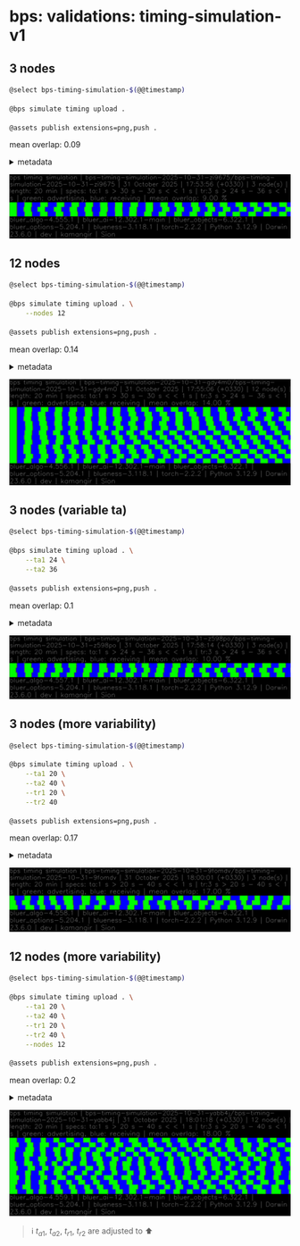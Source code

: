 # bps: validations: timing-simulation-v1

## 3 nodes

```bash
@select bps-timing-simulation-$(@@timestamp)

@bps simulate timing upload .

@assets publish extensions=png,push .
```


mean overlap: 0.09


<details>
<summary>metadata</summary>

```yaml
mean-overlap: 0.09
overlap:
- - 0.0
  - 0.11
  - 0.028333333333333332
- - 0.1
  - 0.0
  - 0.13166666666666665
- - 0.0375
  - 0.14416666666666667
  - 0.0

```

</details>


![image](https://github.com/kamangir/assets/blob/main/bps-timing-simulation-2025-10-31-zi9675/bps-timing-simulation-legend.png?raw=true)

## 12 nodes

```bash
@select bps-timing-simulation-$(@@timestamp)

@bps simulate timing upload . \
    --nodes 12

@assets publish extensions=png,push .
```


mean overlap: 0.14


<details>
<summary>metadata</summary>

```yaml
mean-overlap: 0.14
overlap:
- - 0.0
  - 0.085
  - 0.09416666666666666
  - 0.13333333333333333
  - 0.2125
  - 0.11333333333333333
  - 0.09416666666666666
  - 0.25666666666666665
  - 0.15083333333333335
  - 0.055
  - 0.25916666666666666
  - 0.051666666666666666
- - 0.07916666666666666
  - 0.0
  - 0.0575
  - 0.051666666666666666
  - 0.13666666666666666
  - 0.19583333333333333
  - 0.03916666666666667
  - 0.19916666666666666
  - 0.205
  - 0.035
  - 0.19416666666666665
  - 0.09
- - 0.09
  - 0.05583333333333333
  - 0.0
  - 0.09
  - 0.14333333333333334
  - 0.2
  - 0.05
  - 0.1925
  - 0.23
  - 0.0325
  - 0.18916666666666668
  - 0.0875
- - 0.125
  - 0.0425
  - 0.085
  - 0.0
  - 0.07583333333333334
  - 0.20916666666666667
  - 0.050833333333333335
  - 0.1425
  - 0.185
  - 0.09083333333333334
  - 0.135
  - 0.13333333333333333
- - 0.19083333333333333
  - 0.11416666666666667
  - 0.125
  - 0.059166666666666666
  - 0.0
  - 0.20416666666666666
  - 0.0875
  - 0.075
  - 0.1825
  - 0.15916666666666668
  - 0.05333333333333334
  - 0.17416666666666666
- - 0.12833333333333333
  - 0.20916666666666667
  - 0.21333333333333335
  - 0.21666666666666667
  - 0.22166666666666668
  - 0.0
  - 0.2425
  - 0.26416666666666666
  - 0.020833333333333332
  - 0.16166666666666665
  - 0.22833333333333333
  - 0.09666666666666666
- - 0.08416666666666667
  - 0.035
  - 0.04583333333333333
  - 0.05583333333333333
  - 0.105
  - 0.22666666666666666
  - 0.0
  - 0.16333333333333333
  - 0.2425
  - 0.05333333333333334
  - 0.15666666666666668
  - 0.10583333333333333
- - 0.24583333333333332
  - 0.1825
  - 0.17583333333333334
  - 0.13
  - 0.07333333333333333
  - 0.26166666666666666
  - 0.14833333333333334
  - 0.0
  - 0.23583333333333334
  - 0.22916666666666666
  - 0.0475
  - 0.27166666666666667
- - 0.17166666666666666
  - 0.22
  - 0.24916666666666668
  - 0.19916666666666666
  - 0.20333333333333334
  - 0.03
  - 0.25833333333333336
  - 0.245
  - 0.0
  - 0.1975
  - 0.20583333333333334
  - 0.13833333333333334
- - 0.05583333333333333
  - 0.04083333333333333
  - 0.04083333333333333
  - 0.09916666666666667
  - 0.18166666666666667
  - 0.14916666666666667
  - 0.06416666666666666
  - 0.24583333333333332
  - 0.17833333333333334
  - 0.0
  - 0.23666666666666666
  - 0.05
- - 0.24416666666666667
  - 0.17583333333333334
  - 0.17
  - 0.12
  - 0.0475
  - 0.21833333333333332
  - 0.13833333333333334
  - 0.04416666666666667
  - 0.19166666666666668
  - 0.21833333333333332
  - 0.0
  - 0.24416666666666667
- - 0.058333333333333334
  - 0.0975
  - 0.0975
  - 0.145
  - 0.19416666666666665
  - 0.08583333333333333
  - 0.12
  - 0.2841666666666667
  - 0.12333333333333334
  - 0.05416666666666667
  - 0.2575
  - 0.0

```

</details>


![image](https://github.com/kamangir/assets/blob/main/bps-timing-simulation-2025-10-31-gdy4m0/bps-timing-simulation-legend.png?raw=true)

## 3 nodes (variable ta)

```bash
@select bps-timing-simulation-$(@@timestamp)

@bps simulate timing upload . \
    --ta1 24 \
    --ta2 36

@assets publish extensions=png,push .
```


mean overlap: 0.1


<details>
<summary>metadata</summary>

```yaml
mean-overlap: 0.1
overlap:
- - 0.0
  - 0.10166666666666667
  - 0.08416666666666667
- - 0.1025
  - 0.0
  - 0.10583333333333333
- - 0.10666666666666667
  - 0.11666666666666667
  - 0.0

```

</details>


![image](https://github.com/kamangir/assets/blob/main/bps-timing-simulation-2025-10-31-z598po/bps-timing-simulation-legend.png?raw=true)

## 3 nodes (more variability)

```bash
@select bps-timing-simulation-$(@@timestamp)

@bps simulate timing upload . \
    --ta1 20 \
    --ta2 40 \
    --tr1 20 \
    --tr2 40

@assets publish extensions=png,push .
```


mean overlap: 0.17


<details>
<summary>metadata</summary>

```yaml
mean-overlap: 0.17
overlap:
- - 0.0
  - 0.135
  - 0.19666666666666666
- - 0.16
  - 0.0
  - 0.15916666666666668
- - 0.205
  - 0.14416666666666667
  - 0.0

```

</details>


![image](https://github.com/kamangir/assets/blob/main/bps-timing-simulation-2025-10-31-9fomdv/bps-timing-simulation-legend.png?raw=true)

## 12 nodes (more variability)

```bash
@select bps-timing-simulation-$(@@timestamp)

@bps simulate timing upload . \
    --ta1 20 \
    --ta2 40 \
    --tr1 20 \
    --tr2 40 \
    --nodes 12

@assets publish extensions=png,push .
```


mean overlap: 0.2


<details>
<summary>metadata</summary>

```yaml
mean-overlap: 0.2
overlap:
- - 0.0
  - 0.25916666666666666
  - 0.29
  - 0.1525
  - 0.2941666666666667
  - 0.19416666666666665
  - 0.1575
  - 0.22166666666666668
  - 0.27
  - 0.22916666666666666
  - 0.23416666666666666
  - 0.16583333333333333
- - 0.24
  - 0.0
  - 0.0925
  - 0.20333333333333334
  - 0.135
  - 0.2941666666666667
  - 0.205
  - 0.205
  - 0.17083333333333334
  - 0.16583333333333333
  - 0.17333333333333334
  - 0.2475
- - 0.275
  - 0.09583333333333334
  - 0.0
  - 0.19666666666666666
  - 0.085
  - 0.245
  - 0.25166666666666665
  - 0.18583333333333332
  - 0.0975
  - 0.19083333333333333
  - 0.16
  - 0.225
- - 0.16416666666666666
  - 0.22833333333333333
  - 0.21666666666666667
  - 0.0
  - 0.25166666666666665
  - 0.16166666666666665
  - 0.17833333333333334
  - 0.25166666666666665
  - 0.23916666666666667
  - 0.245
  - 0.15916666666666668
  - 0.16
- - 0.2725
  - 0.11916666666666667
  - 0.07166666666666667
  - 0.2125
  - 0.0
  - 0.21666666666666667
  - 0.3075
  - 0.13
  - 0.12333333333333334
  - 0.22333333333333333
  - 0.19083333333333333
  - 0.2025
- - 0.1875
  - 0.30583333333333335
  - 0.2475
  - 0.15166666666666667
  - 0.22916666666666666
  - 0.0
  - 0.1975
  - 0.14
  - 0.25583333333333336
  - 0.22166666666666668
  - 0.21666666666666667
  - 0.17333333333333334
- - 0.15666666666666668
  - 0.21666666666666667
  - 0.2683333333333333
  - 0.17333333333333334
  - 0.33166666666666667
  - 0.20333333333333334
  - 0.0
  - 0.26416666666666666
  - 0.2841666666666667
  - 0.14583333333333334
  - 0.2075
  - 0.17
- - 0.22
  - 0.205
  - 0.17
  - 0.23083333333333333
  - 0.12166666666666667
  - 0.12833333333333333
  - 0.2575
  - 0.0
  - 0.245
  - 0.205
  - 0.2683333333333333
  - 0.2075
- - 0.25333333333333335
  - 0.17083333333333334
  - 0.11
  - 0.20583333333333334
  - 0.1325
  - 0.25083333333333335
  - 0.26666666666666666
  - 0.24666666666666667
  - 0.0
  - 0.1725
  - 0.08666666666666667
  - 0.21833333333333332
- - 0.22916666666666666
  - 0.16916666666666666
  - 0.2025
  - 0.24
  - 0.2475
  - 0.24333333333333335
  - 0.1525
  - 0.22333333333333333
  - 0.20166666666666666
  - 0.0
  - 0.19666666666666666
  - 0.26
- - 0.21666666666666667
  - 0.18666666666666668
  - 0.16666666666666666
  - 0.14416666666666667
  - 0.22
  - 0.21416666666666667
  - 0.19666666666666666
  - 0.2775
  - 0.1025
  - 0.17833333333333334
  - 0.0
  - 0.23583333333333334
- - 0.155
  - 0.2633333333333333
  - 0.22833333333333333
  - 0.14166666666666666
  - 0.22416666666666665
  - 0.17083333333333334
  - 0.15583333333333332
  - 0.21333333333333335
  - 0.235
  - 0.24166666666666667
  - 0.23833333333333334
  - 0.0

```

</details>


![image](https://github.com/kamangir/assets/blob/main/bps-timing-simulation-2025-10-31-yabb4j/bps-timing-simulation-legend.png?raw=true)

> ℹ️ $t_{a1}$, $t_{a2}$, $t_{r1}$, $t_{r2}$ are adjusted to ⬆️
